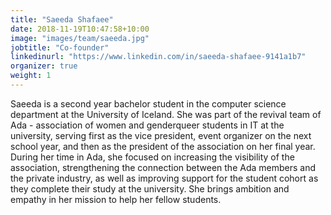 ```yaml
---
title: "Saeeda Shafaee"
date: 2018-11-19T10:47:58+10:00
image: "images/team/saeeda.jpg"
jobtitle: "Co-founder"
linkedinurl: "https://www.linkedin.com/in/saeeda-shafaee-9141a1b7"
organizer: true
weight: 1
---
```


Saeeda is a second year bachelor student in the computer science department at the University of Iceland. She was part of the revival team of Ada - association of women and genderqueer students in IT at the university, serving first as the vice president, event organizer on the next school year, and then as the president of the association on her final year. During her time in Ada, she focused on increasing the visibility of the association, strengthening the connection between the Ada members and the private industry, as well as improving support for the student cohort as they complete their study at the university. She brings ambition and empathy in her mission to help her fellow students.